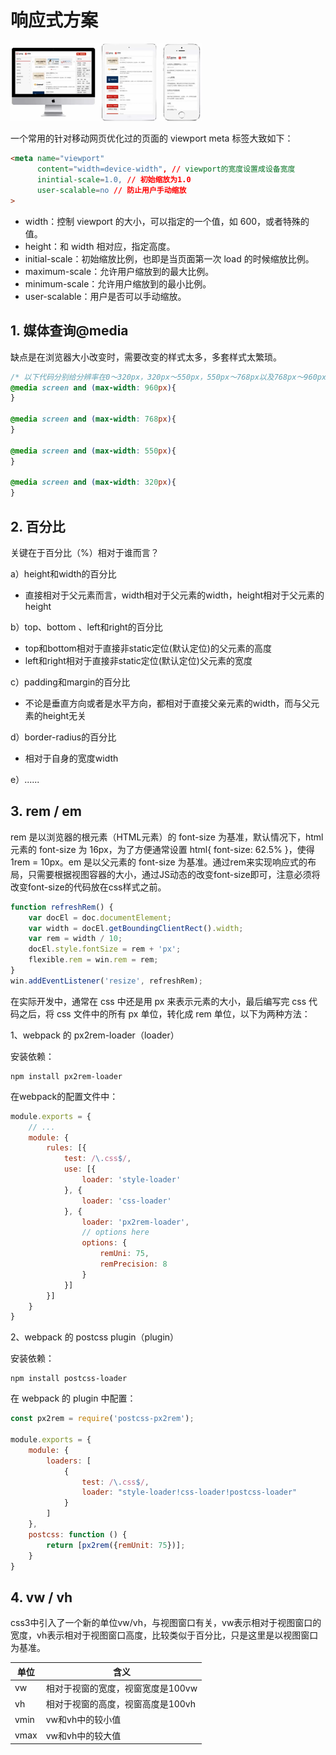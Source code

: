 # 响应式方案

<img src="./img/pic5.png" style="zoom:30%;" />

一个常用的针对移动网页优化过的页面的 viewport meta 标签大致如下：

```html
<meta name="viewport" 
      content="width=device-width", // viewport的宽度设置成设备宽度
      inintial-scale=1.0, // 初始缩放为1.0
      user-scalable=no // 防止用户手动缩放
>
```

- width：控制 viewport 的大小，可以指定的一个值，如 600，或者特殊的值。
- height：和 width 相对应，指定高度。
- initial-scale：初始缩放比例，也即是当页面第一次 load 的时候缩放比例。
- maximum-scale：允许用户缩放到的最大比例。
- minimum-scale：允许用户缩放到的最小比例。
- user-scalable：用户是否可以手动缩放。



## 1. 媒体查询@media

缺点是在浏览器大小改变时，需要改变的样式太多，多套样式太繁琐。

```css
/* 以下代码分别给分辨率在0～320px，320px～550px，550px～768px以及768px～960px的屏幕设置样式 */
@media screen and (max-width: 960px){
}

@media screen and (max-width: 768px){ 
}

@media screen and (max-width: 550px){ 
}

@media screen and (max-width: 320px){
}
```

## 2. 百分比

关键在于百分比（%）相对于谁而言？

a）height和width的百分比

- 直接相对于父元素而言，width相对于父元素的width，height相对于父元素的height

b）top、bottom 、left和right的百分比

- top和bottom相对于直接非static定位(默认定位)的父元素的高度
- left和right相对于直接非static定位(默认定位)父元素的宽度

c）padding和margin的百分比

- 不论是垂直方向或者是水平方向，都相对于直接父亲元素的width，而与父元素的height无关

d）border-radius的百分比

- 相对于自身的宽度width

e）......

## 3. rem / em

rem 是以浏览器的根元素（HTML元素）的 font-size 为基准，默认情况下，html 元素的 font-size 为 16px，为了方便通常设置 html{ font-size: 62.5% }，使得 1rem = 10px。em 是以父元素的 font-size 为基准。通过rem来实现响应式的布局，只需要根据视图容器的大小，通过JS动态的改变font-size即可，注意必须将改变font-size的代码放在css样式之前。

```javascript
function refreshRem() {
    var docEl = doc.documentElement;
    var width = docEl.getBoundingClientRect().width;
    var rem = width / 10;
    docEl.style.fontSize = rem + 'px';
    flexible.rem = win.rem = rem;
}
win.addEventListener('resize', refreshRem);
```

在实际开发中，通常在 css 中还是用 px 来表示元素的大小，最后编写完 css 代码之后，将 css 文件中的所有 px 单位，转化成 rem 单位，以下为两种方法：

1、webpack 的 px2rem-loader（loader）

安装依赖：

```shell
npm install px2rem-loader
```

在webpack的配置文件中：

```javascript
module.exports = {
    // ...
    module: {
        rules: [{
            test: /\.css$/,
            use: [{
                loader: 'style-loader'
            }, {
                loader: 'css-loader'
            }, {
                loader: 'px2rem-loader',
                // options here
                options: {
                    remUni: 75,
                    remPrecision: 8
                }
            }]
        }]
    }
}
```

2、webpack 的 postcss plugin（plugin）

安装依赖：

```shell
npm install postcss-loader
```

在 webpack 的 plugin 中配置：

```javascript
const px2rem = require('postcss-px2rem');

module.exports = {
    module: {
        loaders: [
            {
                test: /\.css$/,
                loader: "style-loader!css-loader!postcss-loader"
            }
        ]
    },
    postcss: function () {
        return [px2rem({remUnit: 75})];
    }
}
```

## 4. vw / vh

css3中引入了一个新的单位vw/vh，与视图窗口有关，vw表示相对于视图窗口的宽度，vh表示相对于视图窗口高度，比较类似于百分比，只是这里是以视图窗口为基准。

| 单位 | 含义                              |
| ---- | --------------------------------- |
| vw   | 相对于视窗的宽度，视窗宽度是100vw |
| vh   | 相对于视窗的高度，视窗高度是100vh |
| vmin | vw和vh中的较小值                  |
| vmax | vw和vh中的较大值                  |


